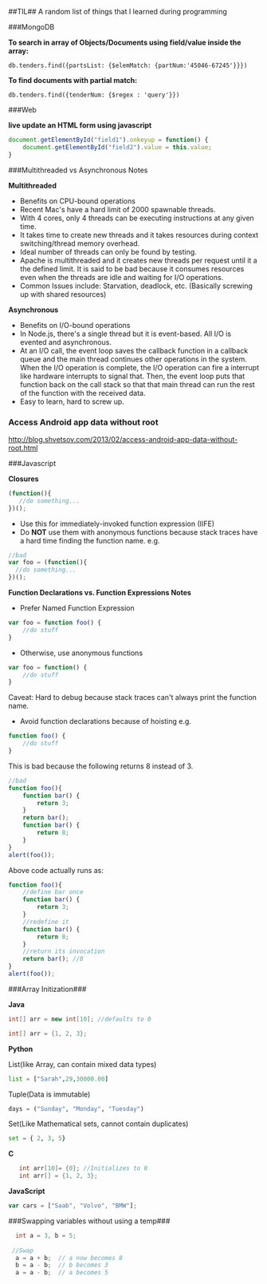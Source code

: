 ##TIL##
A random list of things that I learned during programming

###MongoDB

**To search in array of Objects/Documents using field/value inside the array:**

`db.tenders.find({partsList: {$elemMatch: {partNum:'45046-67245'}}})`

**To find documents with partial match:**

`db.tenders.find({tenderNum: {$regex : 'query'}})`

###Web

**live update an HTML form using javascript**
```javascript
document.getElementById("field1").onkeyup = function() {
    document.getElementById("field2").value = this.value;   
}
```

###Multithreaded vs Asynchronous Notes

**Multithreaded**

* Benefits on CPU-bound operations
* Recent Mac's have a hard limit of 2000 spawnable threads.
* With 4 cores, only 4 threads can be executing instructions at any given time.
* It takes time to create new threads and it takes resources during context switching/thread memory overhead.
* Ideal number of threads can only be found by testing.
* Apache is multithreaded and it creates new threads per request until it a the defined limit. It is said to be bad because it consumes resources even when the threads are idle and waiting  for I/O operations.
* Common Issues include: Starvation, deadlock, etc. (Basically screwing up with shared resources)

**Asynchronous**

* Benefits on I/O-bound operations
* In Node.js, there's a single thread but it is event-based. All I/O is evented and asynchronous.
* At an I/O call, the event loop saves the callback function in a callback queue and the main thread continues other operations in the system. When the I/O operation is complete, the I/O operation can fire a interrupt like hardware interrupts to signal that. Then, the event loop puts that function back on the call stack so that that main thread can run the rest of the function with the received data.
* Easy to learn, hard to screw up.

### Access Android app data without root
http://blog.shvetsov.com/2013/02/access-android-app-data-without-root.html

###Javascript

**Closures**

```javascript
(function(){
   //do something...
})();
```

* Use this for immediately-invoked function expression (IIFE)
* Do __NOT__ use them with anonymous functions because stack traces have a hard time finding the function name. e.g.

```javascript
//bad
var foo = (function(){
  //do something...
})();
```

**Function Declarations vs. Function Expressions Notes**

* Prefer Named Function Expression
```javascript
var foo = function foo() {
	//do stuff
}
```
* Otherwise, use anonymous functions
```javascript
var foo = function() {
	//do stuff
}
```
Caveat: Hard to debug because stack traces can't always print the function name.

* Avoid function declarations because of hoisting e.g.
```javascript
function foo() {
	//do stuff
}
```

This is bad because the following returns 8 instead of 3.

```javascript
//bad
function foo(){
    function bar() {
        return 3;
    }
    return bar();
    function bar() {
        return 8;
    }
}
alert(foo());
```

Above code actually runs as:

```javascript
function foo(){
    //define bar once
    function bar() {
        return 3;
    }
    //redefine it
    function bar() {
        return 8;
    }
    //return its invocation
    return bar(); //8
}
alert(foo());
```

###Array Initization###

**Java**

```Java
int[] arr = new int[10]; //defaults to 0

int[] arr = {1, 2, 3};
```

**Python**

List(like Array, can contain mixed data types)

```Python
list = ["Sarah",29,30000.00]
```

Tuple(Data is immutable)

```Python
days = ("Sunday", "Monday", "Tuesday")
```

Set(Like Mathematical sets, cannot contain duplicates)

```Python
set = { 2, 3, 5}
```


**C**

```C
   int arr[10]= {0}; //Initializes to 0
   int arr[] = {1, 2, 3};
```

**JavaScript**

```JavaScript
var cars = ["Saab", "Volvo", "BMW"]; 
```

###Swapping variables without using a temp###

```C
  int a = 3, b = 5;
 
 //Swap
  a = a + b;  // a now becomes 8
  b = a - b;  // b becomes 3
  a = a - b;  // a becomes 5
  ```
